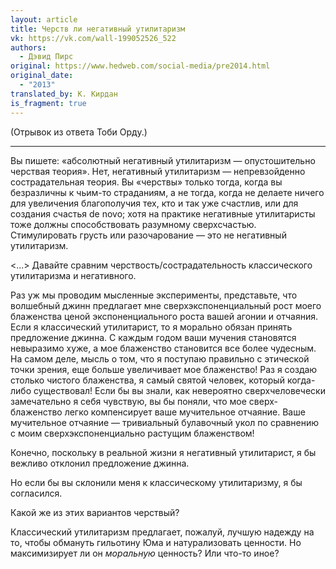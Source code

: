 ```yaml
---
layout: article
title: Черств ли негативный утилитаризм
vk: https://vk.com/wall-199052526_522
authors:
  - Дэвид Пирс
original: https://www.hedweb.com/social-media/pre2014.html
original_date:
  - "2013"
translated_by: К. Кирдан
is_fragment: true
---
```

(Отрывок из ответа Тоби Орду.)

---

Вы пишете: «абсолютный негативный утилитаризм — опустошительно черствая теория». Нет, негативный утилитаризм — непревзойденно сострадательная теория. Вы «черствы» только тогда, когда вы безразличны к чьим-то страданиям, а не тогда, когда не делаете ничего для увеличения благополучия тех, кто и так уже счастлив, или для создания счастья de novo; хотя на практике негативные утилитаристы тоже должны способствовать разумному сверхсчастью. Стимулировать грусть или разочарование — это не негативный утилитаризм.

<...> Давайте сравним черствость/сострадательность классического утилитаризма и негативного.

Раз уж мы проводим мысленные эксперименты, представьте, что волшебный джинн предлагает мне сверхэкспоненциальный рост моего блаженства ценой экспоненциального роста вашей агонии и отчаяния. Если я классический утилитарист, то я морально обязан принять предложение джинна. С каждым годом ваши мучения становятся невыразимо хуже, а мое блаженство становится все более чудесным. На самом деле, мысль о том, что я поступаю правильно с этической точки зрения, еще больше увеличивает мое блаженство! Раз я создаю столько чистого блаженства, я самый святой человек, который когда-либо существовал! Если бы вы знали, как невероятно сверхчеловечески замечательно я себя чувствую, вы бы поняли, что мое сверх-блаженство легко компенсирует ваше мучительное отчаяние. Ваше мучительное отчаяние — тривиальный булавочный укол по сравнению с моим сверхэкспоненциально растущим блаженством!

Конечно, поскольку в реальной жизни я негативный утилитарист, я бы вежливо отклонил предложение джинна.

Но если бы вы склонили меня к классическому утилитаризму, я бы согласился.

Какой же из этих вариантов черствый?

Классический утилитаризм предлагает, пожалуй, лучшую надежду на то, чтобы обмануть гильотину Юма и натурализовать ценности. Но максимизирует ли он _моральную_ ценность? Или что-то иное?
